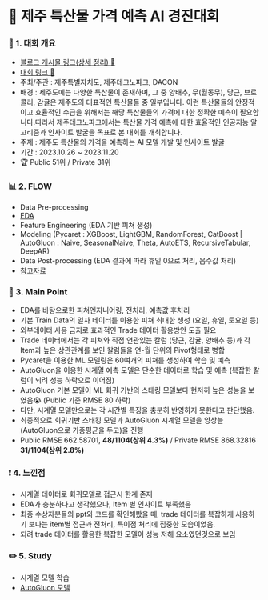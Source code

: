 # 📌 제주 특산물 가격 예측 AI 경진대회

### 📄 1. 대회 개요
  - [블로그 게시물 링크(상세 정리) 🔗](https://blog.naver.com/2hannseok/223279994399)
  - [대회 링크 🔗](https://dacon.io/competitions/official/236176/overview/description) 
  - 주최/주관 : 제주특별자치도, 제주테크노파크, DACON
  - 배경 : 제주도에는 다양한 특산물이 존재하며, 그 중 양배추, 무(월동무), 당근, 브로콜리, 감귤은 제주도의 대표적인 특산물들 중 일부입니다. 이런 특산물들의 안정적이고 효율적인 수급을 위해서는 해당 특산물들의 가격에 대한 정확한 예측이 필요합니다.따라서 제주테크노파크에서는 특산물 가격 예측에 대한 효율적인 인공지능 알고리즘과 인사이트 발굴을 목표로 본 대회를 개최합니다.
  - 주제 : 제주도 특산물의 가격을 예측하는 AI 모델 개발 및 인사이트 발굴
  - 기간 : 2023.10.26 ~ 2023.11.20
  - :trophy: Public 51위 / Private 31위

### 📊  2. FLOW 
  - Data Pre-processing
  - [EDA](https://github.com/Lee-han-seok/Data-Competition/blob/main/%EC%A0%9C%EC%A3%BC%20%ED%8A%B9%EC%82%B0%EB%AC%BC%20%EA%B0%80%EA%B2%A9%20%EC%98%88%EC%B8%A1%20AI%20%EA%B2%BD%EC%A7%84%EB%8C%80%ED%9A%8C%20(2023.10.26%20~%202023.11.20)/1.EDA.ipynb)
  - Feature Engineering (EDA 기반 피쳐 생성)
  - Modeling (Pycaret : XGBoost, LightGBM, RandomForest, CatBoost | AutoGluon : Naive, SeasonalNaive, Theta, AutoETS, RecursiveTabular, DeepAR) 
  - Data Post-processing (EDA 결과에 따라 휴일 0으로 처리, 음수값 처리)
  - [참고자료]()

### 🎯 3. Main Point
  - EDA를 바탕으로한 피쳐엔지니어링, 전처리, 예측값 후처리
  - 기본 Train Data의 일자 데이터를 이용한 피쳐 최대한 생성 (요일, 휴일, 토요일 등)
  - 외부데이터 사용 금지로 효과적인 Trade 데이터 활용방안 도출 필요
  - Trade 데이터에서는 각 피쳐와 직접 연관있는 칼럼 (당근, 감귤, 양배추 등)과 각 Item과 높은 상관관계를 보인 칼럼들을 연-월 단위의 Pivot형태로 병합 
  - Pycaret을 이용한 ML 모델링은 60여개의 피쳐를 생성하여 학습 및 예측
  - AutoGluon을 이용한 시계열 예측 모델은 단순한 데이터로 학습 및 예측 (복잡한 칼럼이 되려 성능 하락으로 이어짐)
  - AutoGluon 기본 모델이 ML 회귀 기반의 스태킹 모델보다 현저히 높은 성능을 보였음:sob:  (Public 기준 RMSE 80 하락)
  - 다만, 시계열 모델만으로는 각 시간별 특징을 충분히 반영하지 못한다고 판단했음.
  - 최종적으로 회귀기반 스태킹 모델과 AutoGluon 시계열 모델을 앙상블(AutoGluon으로 가중평균을 두고)을 진행
  - Public RMSE 662.58701, **48/1104(상위 4.3%)** / Private RMSE 868.32816 **31/1104(상위 2.8%)**

### ❗ 4. 느낀점
  - 시계열 데이터로 회귀모델로 접근시 한계 존재
  - EDA가 충분하다고 생각했으나, Item 별 인사이트 부족했음
  - 최종 수상자분들의 ppt와 코드를 확인해봤을 때, trade 데이터를 복잡하게 사용하기 보다는 item별 접근과 전처리, 특이점 처리에 집중한 모습이었음.
  - 되려 trade 데이터를 활용한 복잡한 모델이 성능 저해 요소였던것으로 보임


### ✏️ 5. Study
  - 시계열 모델 학습
  - [AutoGluon 모델](https://auto.gluon.ai/stable/index.html)
